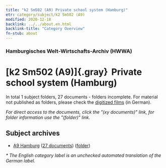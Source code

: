 ```yaml
---
title: "k2 Sm502 (A9) Private school system (Hamburg)"
etr: category/subject/k2 Sm502 (A9)
modified: 2020-12-18
backlink: ../../about.en.html
backlink-title: "Category Overview"
fn-stub: about
---
```


### Hamburgisches Welt-Wirtschafts-Archiv (HWWA)
# [k2 Sm502 (A9)]{.gray}&#8201; Private school system (Hamburg)&#160; 





In total 1 subject folders, 27 documents - folders incomplete.
For material not published as folders, please check the [digitized films](/film/h1_sh) (in German).

_For direct access to the documents, click the "(xy documents)" link, for folder information use the "(folder)" link._

## Subject archives


- [A9 Hamburg](../../../geo/about.en.html#A9) (<a href="https://dfg-viewer.de/show/?tx_dlf[id]=https://pm20.zbw.eu/mets/sh/1409xx/140905/1447xx/144750/public.mets.en.xml" target="_blank">27 documents</a>) ([folder](http://purl.org/pressemappe20/folder/sh/140905,144750))


_* The English category label is an unchecked automated translation of the German label._

